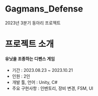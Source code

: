 # Gagmans_Defense
2023년 3분기 동아리 프로젝트 


# 프로젝트 소개 

#### 유닛을 조종하는 디펜스 게임

* 기간 : 2023.08.23 ~ 2023.10.21
* 인원 : 2인
* 개발 툴, 언어 : Unity, C#
* 주요 구현사항 : 인벤토리, 장비 변경, FSM, UI
